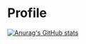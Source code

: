 # Profile
[![Anurag's GitHub stats](https://github-readme-stats.vercel.app/api?username=Kin-Xemer
)](https://github.com/anuraghazra/github-readme-stats)
